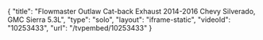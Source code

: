 {
    "title": "Flowmaster Outlaw Cat-back Exhaust 2014-2016 Chevy Silverado, GMC Sierra 5.3L",
    "type": "solo",
    "layout": "iframe-static",
    "videoId": "10253433",
    "url": "\/tvpembed\/10253433"
}